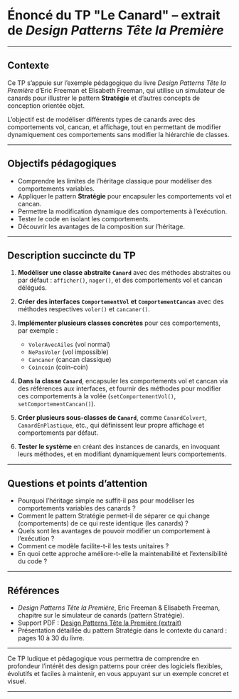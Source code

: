 # Énoncé du TP "Le Canard" – extrait de *Design Patterns Tête la Première*

---

## Contexte

Ce TP s’appuie sur l’exemple pédagogique du livre *Design Patterns Tête la Première* d’Eric Freeman et Elisabeth
Freeman, qui utilise un simulateur de canards pour illustrer le pattern **Stratégie** et d’autres concepts de conception
orientée objet.

L’objectif est de modéliser différents types de canards avec des comportements vol, cancan, et affichage, tout en
permettant de modifier dynamiquement ces comportements sans modifier la hiérarchie de classes.

---

## Objectifs pédagogiques

- Comprendre les limites de l’héritage classique pour modéliser des comportements variables.
- Appliquer le pattern **Stratégie** pour encapsuler les comportements vol et cancan.
- Permettre la modification dynamique des comportements à l’exécution.
- Tester le code en isolant les comportements.
- Découvrir les avantages de la composition sur l’héritage.

---

## Description succincte du TP

1. **Modéliser une classe abstraite `Canard`** avec des méthodes abstraites ou par défaut : `afficher()`, `nager()`, et
   des comportements vol et cancan délégués.

2. **Créer des interfaces `ComportementVol` et `ComportementCancan`** avec des méthodes respectives `voler()`
   et `cancaner()`.

3. **Implémenter plusieurs classes concrètes** pour ces comportements, par exemple :
    - `VolerAvecAiles` (vol normal)
    - `NePasVoler` (vol impossible)
    - `Cancaner` (cancan classique)
    - `Coincoin` (coin-coin)

4. **Dans la classe `Canard`**, encapsuler les comportements vol et cancan via des références aux interfaces, et fournir
   des méthodes pour modifier ces comportements à la volée (`setComportementVol()`, `setComportementCancan()`).

5. **Créer plusieurs sous-classes de `Canard`**, comme `CanardColvert`, `CanardEnPlastique`, etc., qui définissent leur
   propre affichage et comportements par défaut.

6. **Tester le système** en créant des instances de canards, en invoquant leurs méthodes, et en modifiant dynamiquement
   leurs comportements.

---

## Questions et points d’attention

- Pourquoi l’héritage simple ne suffit-il pas pour modéliser les comportements variables des canards ?
- Comment le pattern Stratégie permet-il de séparer ce qui change (comportements) de ce qui reste identique (les
  canards) ?
- Quels sont les avantages de pouvoir modifier un comportement à l’exécution ?
- Comment ce modèle facilite-t-il les tests unitaires ?
- En quoi cette approche améliore-t-elle la maintenabilité et l’extensibilité du code ?

---

## Références

- *Design Patterns Tête la Première*, Eric Freeman & Elisabeth Freeman, chapitre sur le simulateur de canards (pattern
  Stratégie).
- Support
  PDF : [Design Patterns Tête la Première (extrait)](https://perso-laris.univ-angers.fr/~delanoue/polytech/design_pattern/support/bates_design-patterns-tete-la-premiere.pdf)
- Présentation détaillée du pattern Stratégie dans le contexte du canard : pages 10 à 30 du livre.

---

Ce TP ludique et pédagogique vous permettra de comprendre en profondeur l’intérêt des design patterns pour créer des
logiciels flexibles, évolutifs et faciles à maintenir, en vous appuyant sur un exemple concret et visuel.

---
